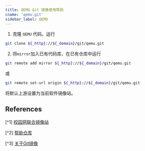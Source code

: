```yaml
---
title: QEMU Git 镜像使用帮助
cname: 'qemu.git'
sidebar_label: QEMU
---
```


1. 克隆 `QEMU` 代码，运行

```bash varcode
git clone ${_http}://${_domain}/git/qemu.git
```

2. 将`mirror`加入已有代码库，在已有仓库中运行

```bash varcode
git remote add mirror ${_http}://${_domain}/git/qemu.git
```

或

```bash varcode
git remote set-url origin ${_http}://${_domain}/git/qemu.git
```

将默认上游设置为当前软件镜像站。

<!-- 
### 注意事项

实验性脚本（仅 TUNA 提供）

如需克隆 `QEMU` 完整源代码（包含其子模块），运行

```bash varcode
curl ${_http}://${_domain}/qemu/qemu.sh | bash
``` -->

## References

[^1] [校园网联合镜像站](https://mirrors.cernet.edu.cn/about)

[^2] [帮助仓库](https://github.com/mirrorz-org/mirrorz-help)

[^3] [关于Git镜像](https://hustmirror.cn/docs/about-git)
